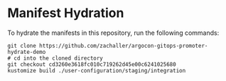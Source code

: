 # Manifest Hydration

To hydrate the manifests in this repository, run the following commands:

```shell
git clone https://github.com/zachaller/argocon-gitops-promoter-hydrate-demo
# cd into the cloned directory
git checkout cd3260e3618fc010c719262d45e00c6241025680
kustomize build ./user-configuration/staging/integration
```
